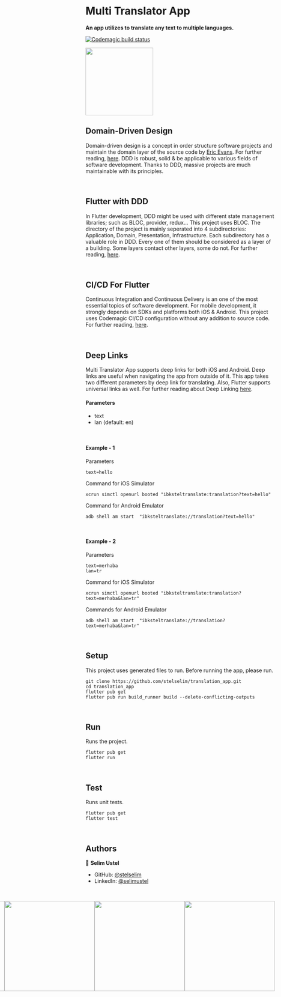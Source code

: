 # Multi Translator App
<b>An app utilizes to translate any text to multiple languages.</b>

[![Codemagic build status](https://api.codemagic.io/apps/62b9b53b58fcc97673f288e5/62b9b53b58fcc97673f288e4/status_badge.svg)](https://codemagic.io/apps/62b9b53b58fcc97673f288e5/62b9b53b58fcc97673f288e4/latest_build)

<img width=180 src="https://user-images.githubusercontent.com/46201537/177821784-688d3b39-57f0-40dd-9342-41f6a1314bd9.png"/>

<br/>

## Domain-Driven Design
Domain-driven design is a concept in order structure software projects and maintain the domain layer of the source code by [Eric Evans](https://www.linkedin.com/in/ericevansddd/). For further reading, [here](https://www.domainlanguage.com/ddd/). DDD is robust, solid & be applicable to various fields of software development. Thanks to DDD, massive projects are much maintainable with its principles. 

<br/>

## Flutter with DDD
In Flutter development, DDD might be used with different state management libraries; such as BLOC, provider, redux... This project uses BLOC. The directory of the project is mainly seperated into 4 subdirectories: Application, Domain, Presentation, Infrastructure. Each subdirectory has a valuable role in DDD. Every one of them should be considered as a layer of a building. Some layers contact other layers, some do not. For further reading, [here](https://resocoder.com/2020/03/09/flutter-firebase-ddd-course-1-domain-driven-design-principles/).

<br/>

## CI/CD For Flutter
Continuous Integration and Continuous Delivery is an one of the most essential topics of software development. For mobile development, it strongly depends on SDKs and platforms both iOS & Android. This project uses Codemagic CI/CD configuration without any addition to source code. For further reading, [here](https://blog.codemagic.io/flutter-step-by-step-tutorial/).

<br/>


## Deep Links
Multi Translator App supports deep links for both iOS and Android. Deep links are useful when navigating the app from outside of it. This app takes two different parameters by deep link for translating. Also, Flutter supports universal links as well. For further reading about Deep Linking [here](https://docs.flutter.dev/development/ui/navigation/deep-linking).

#### Parameters
- text
- lan (default: en)

<br/>

#### Example - 1
Parameters
```
text=hello
```
Command for iOS Simulator
```
xcrun simctl openurl booted "ibksteltranslate:translation?text=hello"
```
Command for Android Emulator
```
adb shell am start  "ibksteltranslate://translation?text=hello"
```


<br/>

#### Example - 2
Parameters
```
text=merhaba
lan=tr
```
Command for iOS Simulator
```
xcrun simctl openurl booted "ibksteltranslate:translation?text=merhaba&lan=tr"
```
Commands for Android Emulator
```
adb shell am start  "ibksteltranslate://translation?text=merhaba&lan=tr"
```

<br/>


## Setup

This project uses generated files to run. Before running the app, please run.

```
git clone https://github.com/stelselim/translation_app.git
cd translation_app
flutter pub get
flutter pub run build_runner build --delete-conflicting-outputs
```

<br/>

## Run
Runs the project.
```
flutter pub get
flutter run
```


<br/>

## Test
Runs unit tests.
```
flutter pub get
flutter test
```

<br/>

## Authors

👤 **Selim Ustel**

- GitHub: [@stelselim](https://github.com/stelselim)
- LinkedIn: [@selimustel](https://www.linkedin.com/in/selimustel/)

<br/>


<view style="display: flex;
  flex-direction: row-reverse;">
<img src="https://user-images.githubusercontent.com/46201537/177822117-0e7d204e-2d82-4084-813b-56a77e304005.PNG" width=240/>
<img src="https://user-images.githubusercontent.com/46201537/177822129-a4548110-1a71-4804-a7e7-5876982e925b.PNG" width=240/>
<img src="https://user-images.githubusercontent.com/46201537/177822135-b0dbe0a7-c70d-4127-92b3-194e13a21c55.PNG" width=240/>
<img src="https://user-images.githubusercontent.com/46201537/177822155-a08e6038-c416-4251-9aa6-7d62ec779205.PNG" width=240/>  

</view>
